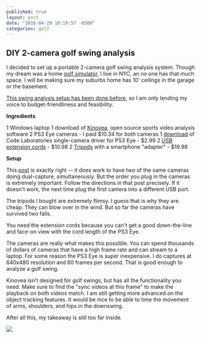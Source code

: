 ```yaml
---
published: true
layout: post
date: "2016-04-29 10:19:57 -0500"
categories: golf
---
```

## DIY 2-camera golf swing analysis

I decided to set up a portable 2-camera golf swing analysis system. Though my dream was a home [golf simulator](https://mediocre.com/forum/topics/home-golf-simulator-buildout), I live in NYC, an no one has that much space. I will be making sure my suburbs home has 10' ceilings in the garage or the basement. 

[This swing analysis setup has been done before](http://www.kinovea.org/en/forum/viewtopic.php?id=600), so I am only lending my voice to budget-friendliness and feasibility.

**Ingredients**

1 Windows laptop
1 download of [Kinovea](http://www.kinovea.org/), open source sports video analysis software
2 PS3 Eye cameras - I paid $10.34 for _both_ cameras
1 [download](https://codelaboratories.com/downloads) of Code Laboratories single-camera driver for PS3 Eye - $2.99
2 [USB extension cords](https://www.amazon.com/gp/product/B001MSU1FS/ref=oh_aui_detailpage_o02_s00?ie=UTF8&psc=1) - $10.98
2 [Tripods](https://www.amazon.com/gp/product/B018ICYNKY/ref=oh_aui_detailpage_o03_s00?ie=UTF8&psc=1) with a smartphone "adapter" - $19.98

**Setup**

This [post](http://www.kinovea.org/en/forum/viewtopic.php?id=600) is exactly right -- it does work to have two of the same cameras doing dual-capture, simultaneously. But the order you plug in the cameras is extremely important. Follow the directions in that post precisely. If it doesn't work, the next time plug the first camera into a different USB port.

The tripods I bought are extremely flimsy. I guess that is why they are cheap. They can blow over in the wind. But so far the cameras have survived two falls.

You need the extension cords because you can't get a good down-the-line and face-on view with the cord length of the PS3 Eye.

The cameras are really what makes this possible. You can spend thousands of dollars of cameras that have a high frame rate and can stream to a laptop. For some reason the PS3 Eye is super inexpensive. I do captures at 640x480 resolution and 60 frames per second. That is good enough to analyze a golf swing.

Kinovea isn't designed for golf swings, but has all the functionality you need. Make sure to find the "sync videos at this frame" to make the playback on both videos match. I am still getting more advanced on the object tracking features. It would be nice to be able to time the movement of arms, shoulders, and hips in the downswing. 

After all this, my takeaway is still too far inside.

![]({{site.baseurl}}/blog/_posts/IMG_20160429_215321_01.jpg)
